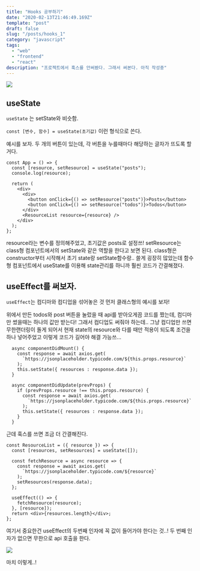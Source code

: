 ```yaml
---
title: "Hooks 공부하기"
date: "2020-02-13T21:46:49.169Z"
template: "post"
draft: false
slug: "/posts/hooks_1"
category: "javascript"
tags:
  - "web"
  - "frontend"
  - "react"
description: "프로젝트에서 훅스를 안써봤다. 그래서 써본다. 아직 작성중"
---
```


![](https://images.velog.io/images/dooreplay/post/9cfe5154-5219-43bb-950b-41c4cf09e877/image.png)

## useState

`useState` 는 setState와 비슷함.

`const [변수, 함수] = useState(초기값)` 이런 형식으로 쓴다.

예시를 보자. 두 개의 버튼이 있는데, 각 버튼을 누를때마다 해당하는 글자가 뜨도록 할거다.

```
const App = () => {
  const [resource, setResource] = useState("posts");
  console.log(resource);

  return (
    <div>
      <div>
        <button onClick={() => setResource("posts")}>Posts</button>
        <button onClick={() => setResource("todos")}>Todos</button>
      </div>
      <ResourceList resource={resource} />
    </div>
  );
};
```

resource라는 변수를 정의해주었고, 초기값은 posts로 설정쓰!
setResource는 class형 컴포넌트에서의 setState와 같은 역할을 한다고 보면 된다.
class형은 constructor부터 시작해서 초기 state랑 setState함수랑.. 쓸게 굉장히 많았는데
함수형 컴포넌트에서 useState를 이용해 state관리를 하니까 훨씬 코드가 간결해졌다.

## useEffect를 써보자.

`useEffect`는 컴디마와 컴디업을 섞어놓은 것
먼저 클래스형의 예시를 보자!

위에서 만든 todos와 post 버튼을 눌렀을 때 api를 받아오게끔 코드를 짰는데,
컴디마만 썼을때는 하나의 값만 받는다! 그래서 컴디업도 써줘야 하는데..
그냥 컴디업만 쓰면 무한랜더링이 돌게 되어서 현재 state의 resource와 다를 때만 적용이 되도록 조건을 하나 넣어주었고
이렇게 코드가 길어야 해결 가능쓰...

```
  async componentDidMount() {
    const response = await axios.get(
      `https://jsonplaceholder.typicode.com/${this.props.resource}`
    );
    this.setState({ resources : response.data });
  }

  async componentDidUpdate(prevProps) {
    if (prevProps.resource !== this.props.resource) {
      const response = await axios.get(
        `https://jsonplaceholder.typicode.com/${this.props.resource}`
      );
      this.setState({ resources : response.data });
    }
  }
```

근데 훅스를 쓰면 조금 더 간결해진다.

```
const ResourceList = ({ resource }) => {
  const [resources, setResources] = useState([]);

  const fetchResource = async resource => {
    const response = await axios.get(
      `https://jsonplaceholder.typicode.com/${resource}`
    );
    setResources(response.data);
  };

  useEffect(() => {
    fetchResource(resource);
  }, [resource]);
  return <div>{resources.length}</div>;
};
```

여기서 중요한건 useEffect의 두번째 인자에 꼭 값이 들어가야 한다는 것..!
두 번째 인자가 없으면 무한으로 api 호출을 한다.

![](https://images.velog.io/images/dooreplay/post/a425950d-4516-4685-800e-e232aa56f336/image.png)

마치 이렇게..!
